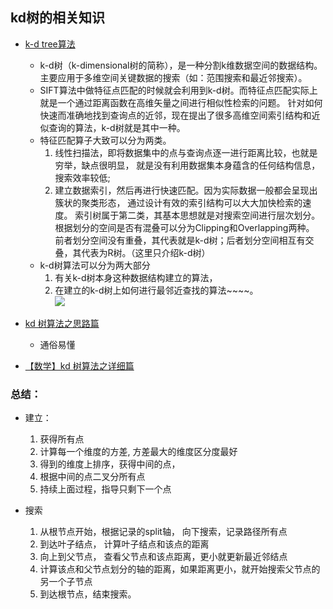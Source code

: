 ## kd树的相关知识

* [k-d tree算法](https://www.cnblogs.com/eyeszjwang/articles/2429382.html)
    * k-d树（k-dimensional树的简称），是一种分割k维数据空间的数据结构。主要应用于多维空间关键数据的搜索（如：范围搜索和最近邻搜索）。
    * SIFT算法中做特征点匹配的时候就会利用到k-d树。而特征点匹配实际上就是一个通过距离函数在高维矢量之间进行相似性检索的问题。
    针对如何快速而准确地找到查询点的近邻，现在提出了很多高维空间索引结构和近似查询的算法，k-d树就是其中一种。
    * 特征匹配算子大致可以分为两类。
        1. 线性扫描法，即将数据集中的点与查询点逐一进行距离比较，也就是穷举，缺点很明显，
        就是没有利用数据集本身蕴含的任何结构信息，搜索效率较低;
        2. 建立数据索引，然后再进行快速匹配。因为实际数据一般都会呈现出簇状的聚类形态， 通过设计有效的索引结构可以大大加快检索的速度。
        索引树属于第二类，其基本思想就是对搜索空间进行层次划分。根据划分的空间是否有混叠可以分为Clipping和Overlapping两种。
        前者划分空间没有重叠，其代表就是k-d树；后者划分空间相互有交叠，其代表为R树。（这里只介绍k-d树）
    * k-d树算法可以分为两大部分
        1. 有关k-d树本身这种数据结构建立的算法，
        2. 在建立的k-d树上如何进行最邻近查找的算法~~~~。\
        ![](readme/kd_tree_01.png)
        
* [kd 树算法之思路篇](https://www.joinquant.com/post/2627)
    * 通俗易懂
* [【数学】kd 树算法之详细篇](https://zhuanlan.zhihu.com/p/23966698)

### 总结：
* 建立：
    1. 获得所有点
    2. 计算每一个维度的方差, 方差最大的维度区分度最好
    3. 得到的维度上排序，获得中间的点，
    4. 根据中间的点二叉分所有点
    5. 持续上面过程，指导只剩下一个点

* 搜索
    1. 从根节点开始，根据记录的split轴， 向下搜索，记录路径所有点
    2. 到达叶子结点， 计算叶子结点和该点的距离
    3. 向上到父节点， 查看父节点和该点距离，更小就更新最近邻结点
    4. 计算该点和父节点划分的轴的距离，如果距离更小，就开始搜索父节点的另一个子节点
    5. 到达根节点，结束搜索。

